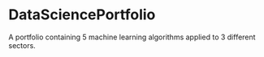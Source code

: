 # DataSciencePortfolio
A portfolio containing 5 machine learning algorithms applied to 3 different sectors.
